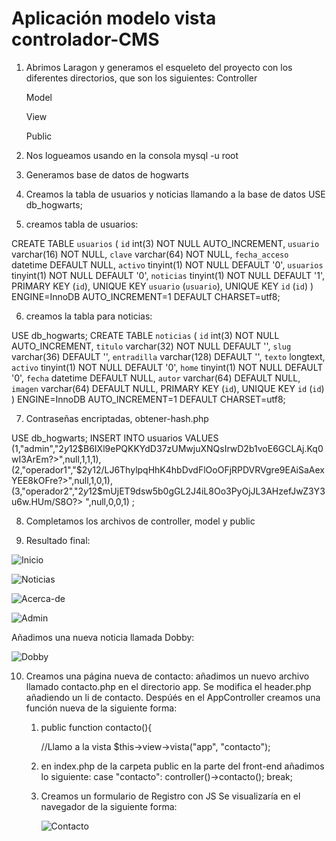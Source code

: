 # Aplicación modelo vista controlador-CMS

1. Abrimos Laragon y generamos el esqueleto del proyecto con los diferentes directorios, que son los siguientes:
   Controller

   Model

   View

   Public

2. Nos logueamos usando en la consola mysql -u root
3. Generamos base de datos de hogwarts
4. Creamos la tabla de usuarios y noticias llamando a la base de datos
USE db_hogwarts;
5. creamos tabla de usuarios:

CREATE TABLE `usuarios` (
  `id` int(3) NOT NULL AUTO_INCREMENT,
  `usuario` varchar(16) NOT NULL,
  `clave` varchar(64) NOT NULL,
  `fecha_acceso` datetime DEFAULT NULL,
  `activo` tinyint(1) NOT NULL DEFAULT '0',
  `usuarios` tinyint(1) NOT NULL DEFAULT '0',
  `noticias` tinyint(1) NOT NULL DEFAULT '1',
  PRIMARY KEY (`id`),
  UNIQUE KEY `usuario` (`usuario`),
  UNIQUE KEY `id` (`id`)
) ENGINE=InnoDB AUTO_INCREMENT=1 DEFAULT CHARSET=utf8;

6. creamos la tabla para noticias:

USE db_hogwarts;
CREATE TABLE `noticias` (
  `id` int(3) NOT NULL AUTO_INCREMENT,
  `titulo` varchar(32) NOT NULL DEFAULT '',
  `slug` varchar(36) DEFAULT '',
  `entradilla` varchar(128) DEFAULT '',
  `texto` longtext,
  `activo` tinyint(1) NOT NULL DEFAULT '0',
  `home` tinyint(1) NOT NULL DEFAULT '0',
  `fecha` datetime DEFAULT NULL,
  `autor` varchar(64) DEFAULT NULL,
  `imagen` varchar(64) DEFAULT NULL,
  PRIMARY KEY (`id`),
  UNIQUE KEY `id` (`id`)
) ENGINE=InnoDB AUTO_INCREMENT=1 DEFAULT CHARSET=utf8;


7. Contraseñas encriptadas, obtener-hash.php

USE db_hogwarts;
INSERT INTO usuarios VALUES
    (1,"admin","$2y$12$B6IXl9ePQKKYdD37zUMwjuXNQsIrwD2b1voE6GCLAj.Kq0wI3ArEm?>",null,1,1,1),
    (2,"operador1","$2y$12$/LJ6ThylpqHhK4hbDvdFlOoOFjRPDVRVgre9EAiSaAexYEE8kOFre?>",null,1,0,1),
    (3,"operador2","$2y$12$mUjET9dsw5b0gGL2J4iL8Oo3PyOjJL3AHzefJwZ3Y3u6w.HUm/S8O?>
",null,0,0,1)
;

8. Completamos los archivos de controller, model y public

9. Resultado final:

![Inicio](https://i.ibb.co/rbjQV4Y/Fire-Shot-Capture-003-Noticias-de-Harry-Potter-mvc-test.png)

![Noticias](https://i.ibb.co/M5JL2Pq/Fire-Shot-Capture-005-Noticias-de-Harry-Potter-mvc-test.png)

![Acerca-de](https://i.ibb.co/tLRrKNy/Fire-Shot-Capture-007-Noticias-de-Harry-Potter-mvc-test.png)

![Admin](https://i.ibb.co/LYfGSvF/Fire-Shot-Capture-008-Panel-de-administraci-n-mvc-test.png)

Añadimos una nueva noticia llamada Dobby:

![Dobby](https://i.ibb.co/6Dz49nD/Fire-Shot-Capture-009-Noticias-de-Harry-Potter-mvc-test.png")

10. Creamos una página nueva de contacto: añadimos un nuevo archivo llamado contacto.php en el directorio app. Se modifica el header.php añadiendo  un li de contacto. Despúés en el AppController creamos una función nueva de la siguiente forma: 
    1.  public function contacto(){

        //Llamo a la vista
        $this->view->vista("app", "contacto");
    2. en index.php de la carpeta public en la parte del front-end añadimos lo siguiente:
           case "contacto":
        controller()->contacto();
        break;
    3. Creamos un formulario de Registro con JS
        Se visualizaría en el navegador de la siguiente forma:

        ![Contacto](https://i.ibb.co/t4JCs7S/Fire-Shot-Capture-013-Noticias-de-Harry-Potter-mvc-test.png)